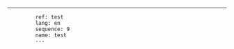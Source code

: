 ---
             ref: test
             lang: en
             sequence: 9
             name: test
             ---